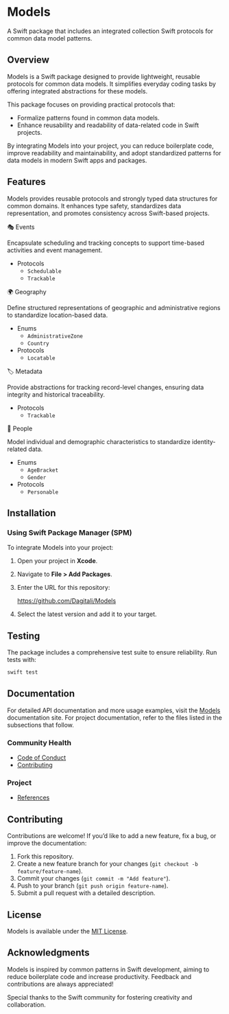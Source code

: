 # Models

A Swift package that includes an integrated collection Swift protocols for common data model
patterns.

## Overview

Models is a Swift package designed to provide lightweight, reusable protocols for common data
models.  It simplifies everyday coding tasks by offering integrated abstractions for these models.

This package focuses on providing practical protocols that:

* Formalize patterns found in common data models.
* Enhance reusability and readability of data-related code in Swift projects.

By integrating Models into your project, you can reduce boilerplate code, improve readability and
maintainability, and adopt standardized patterns for data models in modern Swift apps and packages.

## Features

Models provides reusable protocols and strongly typed data structures for common domains.  It
enhances type safety, standardizes data representation, and promotes consistency across Swift-based
projects.

🎭 Events

Encapsulate scheduling and tracking concepts to support time-based activities and event management.

* Protocols
  * `Schedulable`
  * `Trackable`

🌍 Geography

Define structured representations of geographic and administrative regions to standardize
location-based data.

* Enums
  * `AdministrativeZone`
  * `Country`
* Protocols
  * `Locatable`

🏷️ Metadata

Provide abstractions for tracking record-level changes, ensuring data integrity and historical
traceability.

* Protocols
  * `Trackable`

👤 People

Model individual and demographic characteristics to standardize identity-related data.

* Enums
  * `AgeBracket`
  * `Gender`
* Protocols
  * `Personable`

## Installation

### Using Swift Package Manager (SPM)

To integrate Models into your project:

1. Open your project in **Xcode**.
2. Navigate to **File > Add Packages**.
3. Enter the URL for this repository:

   <https://github.com/Dagitali/Models>

4. Select the latest version and add it to your target.

## Testing

The package includes a comprehensive test suite to ensure reliability.  Run tests with:

```bash
swift test
```

## Documentation

For detailed API documentation and more usage examples, visit the [Models][docs] documentation
site.  For project documentation, refer to the files listed in the subsections that follow.

### Community Health

* [Code of Conduct](CODE_OF_CONDUCT.md)
* [Contributing](CONTRIBUTING.md)

### Project

* [References](REFERENCES.md)

## Contributing

Contributions are welcome!  If you’d like to add a new feature, fix a bug, or improve the
documentation:

1. Fork this repository.
2. Create a new feature branch for your changes (`git checkout -b feature/feature-name`).
3. Commit your changes (`git commit -m "Add feature"`).
4. Push to your branch (`git push origin feature-name`).
5. Submit a pull request with a detailed description.

## License

Models is available under the [MIT License](LICENSE).

## Acknowledgments

Models is inspired by common patterns in Swift development, aiming to reduce boilerplate code and
increase productivity.  Feedback and contributions are always appreciated!

Special thanks to the Swift community for fostering creativity and collaboration.

[docs]: https://dagitali.github.io/Models/documentation/models/
